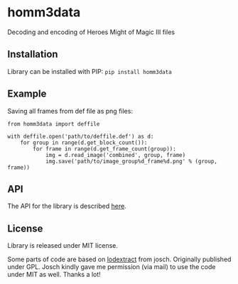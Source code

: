 # homm3data
Decoding and encoding of Heroes Might of Magic III files

## Installation

Library can be installed with PIP:
`pip install homm3data`

## Example
Saving all frames from def file as png files:
```
from homm3data import deffile

with deffile.open('path/to/deffile.def') as d:
    for group in range(d.get_block_count()):
        for frame in range(d.get_frame_count(group)):
            img = d.read_image('combined', group, frame)
            img.save('path/to/image_group%d_frame%d.png' % (group, frame))
```

## API
The API for the library is described [here](https://laserlicht.github.io/homm3data).

## License
Library is released under MIT license.

Some parts of code are based on [lodextract](https://github.com/josch/lodextract) from josch. Originally published under GPL. Josch kindly gave me permission (via mail) to use the code under MIT as well. Thanks a lot!